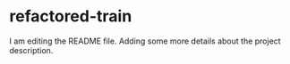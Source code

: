 # refactored-train
I am editing the README file. Adding some more details about the project description.
